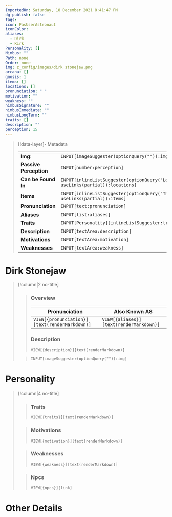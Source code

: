 ```yaml
---
ImportedOn: Saturday, 18 December 2021 8:41:47 PM
dg-publish: false
tags: 
icon: FasUserAstronaut
iconColor: 
aliases:
  - Dirk
  - Kirk
Personality: []
Nimbus: ""
Path: none
Order: none
img: z_config/images/dirk stonejaw.png
arcana: []
gnosis: 1
items: []
locations: []
pronunciation: " "
motivation: ""
weakness: ""
nimbusSignature: ""
nimbusImmediate: ""
nimbusLongTerm: ""
traits: []
description: ""
perception: 15
---
```

> [!data-layer]- Metadata
>
> |                                       |                                  |
>| ----- | ----- |
>| **Img**: |`INPUT[imageSuggester(optionQuery("")):img]`|
> |**Passive Perception**|`INPUT[number:perception]`|
> |**Can be Found In** | `INPUT[inlineListSuggester(optionQuery("Locations"), useLinks(partial)):locations]`|
> |**Items** | `INPUT[inlineListSuggester(optionQuery("Things"), useLinks(partial)):items]`|
> |**Pronunciation**|`INPUT[text:pronunciation]`|
> |**Aliases**|`INPUT[list:aliases]`|
> |**Traits**| `INPUT[Personality][inlineListSuggester:traits]`|
> |**Description** |`INPUT[textArea:description]`|
> |**Motivations** |`INPUT[textArea:motivation]`|
> |**Weaknesses** |`INPUT[textArea:weakness]`|

# Dirk Stonejaw
> [!column|2 no-title]
>
>>
>> ### Overview
>>| Pronunciation | Also Known AS|
>>| ----- | ----- |
>>|`VIEW[{pronunciation}][text(renderMarkdown)]`|`VIEW[{aliases}][text(renderMarkdown)]`|
>>### Description
>>  `VIEW[{description}][text(renderMarkdown)]`
>
>> 
>> `INPUT[imageSuggester(optionQuery("")):img]`

# Personality
> [!column|4 no-title]
>
>>
>> ### Traits
>> `VIEW[{traits}][text(renderMarkdown)]`
>
>> ### Motivations
>> `VIEW[{motivation}][text(renderMarkdown)]`
>
>>### Weaknesses
>> `VIEW[{weakness}][text(renderMarkdown)]`
>
>>### Npcs
>> `VIEW[{npcs}][link]` 

# Other Details
